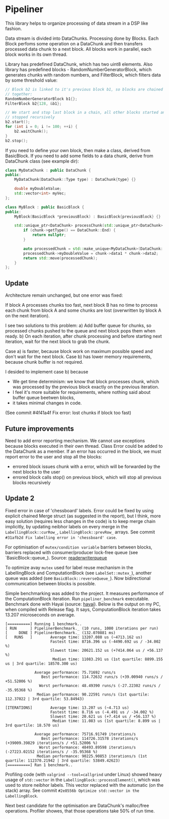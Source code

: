 # Pipeliner

This library helps to organize processing of data stream in a DSP like fashion.

Data stream is divided into DataChunks. Processing done by Blocks. Each Block
perfoms some operation on a DataChunk and then transfers processed data chunk
to a next block. All blocks work in parallel, each block works in its own
thread.

Library has predefined DataChunk, which has two uint8 elements. Also library
has predefined blocks - RandomNumberGeneratorBlock, which generates chunks with
random numbers, and FilterBlock, which filters data by some threshold value:

```cpp
// Block b2 is linked to it's previous block b1, so blocks are chained
// together: 
RandomNumberGeneratorBlock b1{};
FilterBlock b2{128, &b1};

// We start and stop last block in a chain, all other blocks started and
// stopped recursively
b2.start();
for (int i = 0; i != 100; ++i) {
    b2.waitChunk();
}
b2.stop();

```

If you need to define your own block, then make a class, derived from
BasicBlock.  If you need to add some fields to a data chunk, derive from
DataChunk class (see example dir):

```cpp 
class MyDataChunk : public DataChunk {
public:
    MyDataChunk(DataChunk::Type type) : DataChunk{type} {}

    double myDoubleValue;
    std::vector<int> myVec;
};

class MyBlock : public BasicBlock {
public:
    MyBlock(BasicBlock *previousBlock) : BasicBlock{previousBlock} {}

    std::unique_ptr<DataChunk> processChunk(std::unique_ptr<DataChunk> chunk) override {
        if (chunk->getType() == DataChunk::End) {
            return nullptr;
        }

        auto processedChunk = std::make_unique<MyDataChunk>(DataChunk::Data);
        processedChunk->myDoubleValue = chunk->data1 * chunk->data2;
        return std::move(processedChunk);
    }
};

```


## Update 

Architecture remain unchanged, but one error was fixed:

If block A processes chunks too fast, next block B has no time to process each chunk from block A
and some chunks are lost (overwritten by block A on the next iteration). 

I see two solutions to this problem: 
a) Add buffer queue for chunks, so processed chunks pushed to the queue and next block pops them 
when ready.
b) On each iteration, after chunk processing and before starting next iteration, wait for the next 
block to grab the chunk.

Case a) is faster, because block work on maximum possible speed and don't wait for the
next block. 
Case b) has lower memory requirements, because chunk buffer is not required.

I desided to implement case b) because 
* We get time determinism: we know that block processes chunk, which was processed by the previous
block exactly on the previous iteration.
* I feel it's more suitable for requirements, where nothing said about buffer queue beetwen 
blocks,
* it takes minimal changes in code.

(See commit #4f41a4f Fix error: lost chunks if block too fast)


## Future improvements

Need to add error reporting mechanism. We cannot use exceptions because blocks executed in their
own thread. Class Error could be added to the DataChunk as a member. If an error has occurred in 
the block, we must report error to the user and stop all the blocks:
* errored block issues chunk with a error, which will be forwarded by the next blocks to the user
* errored block calls stop() on previous block, which will stop all previous blocks recursively


## Update 2

Fixed error in case of 'chessboard' labels. Error could be fixed by using
explicit chained Merge struct (as suggested in the report), but I think, more
easy solution (requires less changes in the code) is to keep merge chain
implicitly, by updating neibhor labels on every merge in the
`LabellingBlock::curRow_`, `LabellingBlock::prevRow_` arrays. See commit
`#31afb2d Fix labelling error in 'chessboard' case`.

For optimisation of `mutex/condition variable` barriers between blocks, 
barriers replaced with consumer/producer lock-free queue (see 
`BasicBlock::queue_). 
Source: [readerwriterqueue](https://github.com/cameron314/readerwriterqueue)

To optimize avay `mutex` used for label reuse mechanism in the LabellingBlock 
and ComputationBlock (see `LabelSet::mutex_`), another queue was added (see
`BasicBlock::reverseQueue_`). Now bidirectional communication between blocks is
possible.

Simple benchmarking was added to the project. It measures performance of the
ComputationBlock iteration. Run `pipeliner_benchmark` executable. Benchmark 
done with Hayai (source: [hayai](https://github.com/nickbruun/hayai)).
Below is the output on my PC, when compiled with Release flag. It says,
ComputationBlock iteration takes 13.207 microseconds on average.
```
[==========] Running 1 benchmark..
[ RUN      ] PipelinerBenchmark._ (10 runs, 1000 iterations per run)
[     DONE ] PipelinerBenchmark._ (132.070881 ms)
[   RUNS   ]        Average time: 13207.088 us (~4713.162 us)
                    Fastest time: 8716.396 us (-4490.692 us / -34.002 %)
                    Slowest time: 20621.152 us (+7414.064 us / +56.137 %)
                     Median time: 11083.291 us (1st quartile: 8899.155 us | 3rd quartile: 18570.300 us)
                                  
             Average performance: 75.71692 runs/s
                Best performance: 114.72632 runs/s (+39.00940 runs/s / +51.52006 %)
               Worst performance: 48.49390 runs/s (-27.22302 runs/s / -35.95368 %)
              Median performance: 90.22591 runs/s (1st quartile: 112.37022 | 3rd quartile: 53.84943)
                                  
[ITERATIONS]        Average time: 13.207 us (~4.713 us)
                    Fastest time: 8.716 us (-4.491 us / -34.002 %)
                    Slowest time: 20.621 us (+7.414 us / +56.137 %)
                     Median time: 11.083 us (1st quartile: 8.899 us | 3rd quartile: 18.570 us)
                                  
             Average performance: 75716.91749 iterations/s
                Best performance: 114726.31578 iterations/s (+39009.39829 iterations/s / +51.52006 %)
               Worst performance: 48493.89598 iterations/s (-27223.02152 iterations/s / -35.95368 %)
              Median performance: 90225.90853 iterations/s (1st quartile: 112370.21942 | 3rd quartile: 53849.42623)
[==========] Ran 1 benchmark..
```

Profiling code (with `valgrind --tool=callgrind` under Linux) showed heavy
usage of `std::vector` in the `LabellingBlock::processElement()`, which was
used to store neibhor labels. This vector replaced with the automatic (on the
stack) array. See commit `#2e8556b Optimize std::vector in the LabellingBlock`.  

Next best candidate for the optimisation are DataChunk's malloc/free
operations. Profiler showes, that those operations take 50% of run time.

